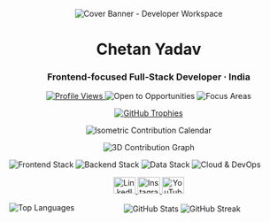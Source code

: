 <p align="center">
  <img src="https://images.unsplash.com/photo-1518770660439-4636190af475?w=1200&q=80&auto=format&fit=crop" alt="Cover Banner - Developer Workspace" />
</p>

<h1 align="center">Chetan Yadav</h1>
<h3 align="center">Frontend‑focused Full‑Stack Developer · India</h3>

<p align="center">
  <a href="https://github.com/antonkomarev/github-profile-views-counter">
    <img src="https://komarev.com/ghpvc/?username=chetan11223&label=Profile%20Views&color=0e75b6&style=flat-square&abbreviated=true" alt="Profile Views" />
  </a>
  <img src="https://img.shields.io/badge/Status-Open%20to%20Opportunities-0e75b6?style=flat-square" alt="Open to Opportunities" />
  <img src="https://img.shields.io/badge/Focus-Frontend%20%7C%20Full--Stack-6f42c1?style=flat-square" alt="Focus Areas" />
</p>

<p align="center">
  <a href="https://github.com/ryo-ma/github-profile-trophy">
    <img src="https://github-profile-trophy.vercel.app/?username=chetan11223&theme=onedark&no-bg=true&no-frame=true&row=1&column=-1&margin-w=10&margin-h=10" alt="GitHub Trophies" />
  </a>
</p>

<!-- Isometric Contribution Calendar -->
<p align="center">
  <img src="https://raw.githubusercontent.com/chetan11223/chetan11223/main/metrics/metrics.plugin.isocalendar.fullyear.svg" alt="Isometric Contribution Calendar" />
</p>

<!-- 3D Contribution Graph -->
<p align="center">
  <img src="https://raw.githubusercontent.com/chetan11223/chetan11223/main/profile-3d-contrib/profile-green-animate.svg" alt="3D Contribution Graph" />
</p>

<p>
  <img src="https://img.shields.io/badge/Frontend-React%20%7C%20TypeScript%20%7C%20HTML5%20%7C%20CSS3-0e75b6?style=flat-square&logo=react" alt="Frontend Stack" />
  <img src="https://img.shields.io/badge/Backend-Node.js%20%7C%20Express%20%7C%20Spring%20Boot-6f42c1?style=flat-square&logo=node.js" alt="Backend Stack" />
  <img src="https://img.shields.io/badge/Data-MongoDB%20%7C%20MySQL%20%7C%20MSSQL-2ea44f?style=flat-square&logo=mongodb" alt="Data Stack" />
  <img src="https://img.shields.io/badge/Cloud-AWS%20%7C%20Firebase%20%7C%20Git-555?style=flat-square&logo=amazonaws" alt="Cloud & DevOps" />
</p>

<p align="center">
  <a href="https://linkedin.com/in/chetan-yadav-582491335" target="_blank" rel="noreferrer">
    <img src="https://raw.githubusercontent.com/rahuldkjain/github-profile-readme-generator/master/src/images/icons/Social/linked-in-alt.svg" height="30" width="40" alt="LinkedIn" />
  </a>
  <a href="https://instagram.com/chetan_rao9999" target="_blank" rel="noreferrer">
    <img src="https://raw.githubusercontent.com/rahuldkjain/github-profile-readme-generator/master/src/images/icons/Social/instagram.svg" height="30" width="40" alt="Instagram" />
  </a>
  <a href="https://www.youtube.com/c/@chetanyadav9847" target="_blank" rel="noreferrer">
    <img src="https://raw.githubusercontent.com/rahuldkjain/github-profile-readme-generator/master/src/images/icons/Social/youtube.svg" height="30" width="40" alt="YouTube" />
  </a>
</p>

<!-- GitHub Stats -->
<p align="left">
  <img align="left" src="https://github-readme-stats.vercel.app/api/top-langs?username=chetan11223&show_icons=true&layout=compact" alt="Top Languages" />
</p>
<p align="center">
  <img align="center" src="https://github-readme-stats.vercel.app/api?username=chetan11223&show_icons=true" alt="GitHub Stats" />
  <img align="center" src="https://github-readme-streak-stats.herokuapp.com/?user=chetan11223" alt="GitHub Streak" />
</p>

